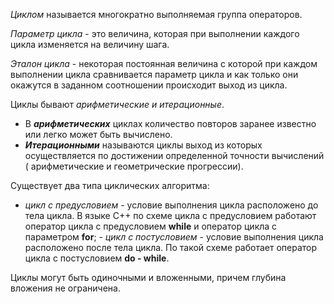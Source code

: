 *Циклом* называется многократно выполняемая группа операторов.

*Параметр цикла* - это величина, которая при выполнении каждого цикла изменяется на величину шага.

*Эталон цикла* - некоторая постоянная величина с которой при каждом выполнении цикла сравнивается параметр цикла и как только они окажутся в заданном соотношении происходит выход из цикла.

Циклы бывают *арифметические и итерационные*.
- В ***арифметических*** циклах количество повторов заранее известно или легко может быть вычислено.
- ***Итерационными*** называются циклы выход из которых осуществляется по достижении определенной точности вычислений ( арифметические и геометрические прогрессии).


Существует два типа циклических алгоритма:

- *цикл с предусловием* - условие выполнения цикла расположено до тела цикла. В языке
С++ по схеме цикла с предусловием работают оператор цикла с предусловием **while** и оператор цикла с параметром **for**;
﻿﻿- *цикл с постусловием* - условие выполнения цикла расположено после тела цикла. По такой схеме работает оператор цикла с постусловием **do - while**.

Циклы могут быть одиночными и вложенными, причем глубина вложения не ограничена.

